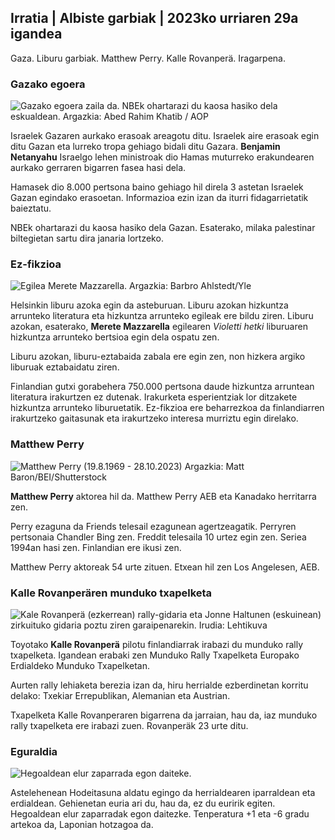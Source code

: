 ## Irratia \| Albiste garbiak \| 2023ko urriaren 29a igandea

Gaza. Liburu garbiak. Matthew Perry. Kalle Rovanperä. Iragarpena.

### Gazako egoera

![Gazako egoera zaila da. NBEk ohartarazi du kaosa hasiko dela eskualdean. Argazkia: Abed Rahim Khatib / AOP](https://images.cdn.yle.fi/image/upload/c_crop,h_3780,w_6720,x_0,y_700/ar_1.7777777777777777,c_fill,g_faces,h_1270,w_1270./q_auto:eco/f_auto/fl_lossy/v1698587757/39-1192921653e641fc4a70)

Israelek Gazaren aurkako erasoak areagotu ditu. Israelek aire erasoak egin ditu Gazan eta lurreko tropa gehiago bidali ditu Gazara. **Benjamin Netanyahu** Israelgo lehen ministroak dio Hamas muturreko erakundearen aurkako gerraren bigarren fasea hasi dela.

Hamasek dio 8.000 pertsona baino gehiago hil direla 3 astetan Israelek Gazan egindako erasoetan. Informazioa ezin izan da iturri fidagarrietatik baieztatu.

NBEk ohartarazi du kaosa hasiko dela Gazan. Esaterako, milaka palestinar biltegietan sartu dira janaria lortzeko.

### Ez-fikzioa

![Egilea Merete Mazzarella. Argazkia: Barbro Ahlstedt/Yle](https://images.cdn.yle.fi/image/upload/c_crop,h_3159,w_5616,x_0,y_0/ar_1.7777777777777777,c_fill,g_faces,h_670/0,d_r1201.wpq_auto:eco/f_auto/fl_lossy/v1620995152/39-806292609e6be113e02)

Helsinkin liburu azoka egin da asteburuan. Liburu azokan hizkuntza arrunteko literatura eta hizkuntza arrunteko egileak ere bildu ziren. Liburu azokan, esaterako, **Merete Mazzarella** egilearen *Violetti hetki* liburuaren hizkuntza arrunteko bertsioa egin dela ospatu zen.

Liburu azokan, liburu-eztabaida zabala ere egin zen, non hizkera argiko liburuak eztabaidatu ziren.

Finlandian gutxi gorabehera 750.000 pertsona daude hizkuntza arruntean literatura irakurtzen ez dutenak. Irakurketa esperientziak lor ditzakete hizkuntza arrunteko liburuetatik. Ez-fikzioa ere beharrezkoa da finlandiarren irakurtzeko gaitasunak eta irakurtzeko interesa murriztu egin direlako.

### Matthew Perry

![Matthew Perry (19.8.1969 - 28.10.2023) Argazkia: Matt Baron/BEI/Shutterstock](https://images.cdn.yle.fi/image/upload/c_crop,h_2329,w_4141,x_0,y_54/ar_1.7777777777777777,c_fill,g_faces,h_675,w_1200/dpr_1.0/q_auto:eco/f_auto/fl_lossy/v1698579698/39-1192810653dd4bb051f5)

**Matthew Perry** aktorea hil da. Matthew Perry AEB eta Kanadako herritarra zen.

Perry ezaguna da Friends telesail ezagunean agertzeagatik. Perryren pertsonaia Chandler Bing zen. Freddit telesaila 10 urtez egin zen. Seriea 1994an hasi zen. Finlandian ere ikusi zen.

Matthew Perry aktoreak 54 urte zituen. Etxean hil zen Los Angelesen, AEB.

### Kalle Rovanperären munduko txapelketa

![Kale Rovanperä (ezkerrean) rally-gidaria eta Jonne Haltunen (eskuinean) zirkuituko gidaria poztu ziren garaipenarekin. Irudia: Lehtikuva](https://images.cdn.yle.fi/image/upload/c_crop,h_2406,w_4278,x_0,y_445/ar_1.77777777777777,c_fill,g_faces,h_675,w_qr_auto:0d/12001./f_auto/fl_lossy/v1698587806/39-1192922653e645d852bc)

Toyotako **Kalle Rovanperä** pilotu finlandiarrak irabazi du munduko rally txapelketa. Igandean erabaki zen Munduko Rally Txapelketa Europako Erdialdeko Munduko Txapelketan.

Aurten rally lehiaketa berezia izan da, hiru herrialde ezberdinetan korritu delako: Txekiar Errepublikan, Alemanian eta Austrian.

Txapelketa Kalle Rovanperaren bigarrena da jarraian, hau da, iaz munduko rally txapelketa ere irabazi zuen. Rovanperäk 23 urte ditu.

### Eguraldia

![Hegoaldean elur zaparrada egon daiteke.](https://images.cdn.yle.fi/image/upload/c_crop,h_1080,w_1919,x_0,y_0/ar_1.77777777777777777,c_fill,g_faces,h_1270,h_1270/dpr_1.0/q_auto:eco/f_auto/fl_lossy/v1698594490/39-1192967653e7ea05e07b)

Astelehenean Hodeitasuna aldatu egingo da herrialdearen iparraldean eta erdialdean. Gehienetan euria ari du, hau da, ez du euririk egiten. Hegoaldean elur zaparradak egon daitezke. Tenperatura +1 eta -6 gradu artekoa da, Laponian hotzagoa da.